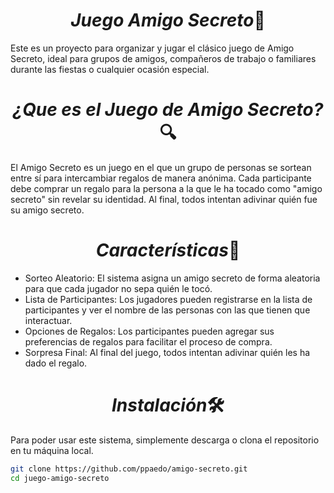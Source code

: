 <h1 align=center><em>Juego Amigo Secreto</em>🎁</h1> 

Este es un proyecto para organizar y jugar el clásico juego de Amigo Secreto, ideal para grupos de amigos, compañeros de trabajo o familiares durante las fiestas o cualquier ocasión especial.

<h1 align=center><em>¿Que es el Juego de Amigo Secreto?</em>🔍</h1>

El Amigo Secreto es un juego en el que un grupo de personas se sortean entre sí para intercambiar regalos de manera anónima. Cada participante debe comprar un regalo para la persona a la que le ha tocado como "amigo secreto" sin revelar su identidad. Al final, todos intentan adivinar quién fue su amigo secreto.

<h1 align=center><em>Características</em>📝</h1>

- Sorteo Aleatorio: El sistema asigna un amigo secreto de forma aleatoria para que cada jugador no sepa quién le tocó.
- Lista de Participantes: Los jugadores pueden registrarse en la lista de participantes y ver el nombre de las personas con las que tienen que interactuar.
- Opciones de Regalos: Los participantes pueden agregar sus preferencias de regalos para facilitar el proceso de compra.
- Sorpresa Final: Al final del juego, todos intentan adivinar quién les ha dado el regalo.

<h1 align=center><em>Instalación</em>🛠</h1> 

Para poder usar este sistema, simplemente descarga o clona el repositorio en tu máquina local.
````bash
git clone https://github.com/ppaedo/amigo-secreto.git
cd juego-amigo-secreto
